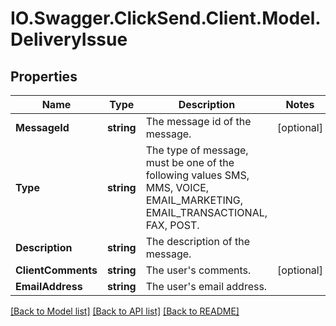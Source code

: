 # IO.Swagger.ClickSend.Client.Model.DeliveryIssue
## Properties

Name | Type | Description | Notes
------------ | ------------- | ------------- | -------------
**MessageId** | **string** | The message id of the message. | [optional] 
**Type** | **string** | The type of message, must be one of the following values SMS, MMS, VOICE, EMAIL_MARKETING, EMAIL_TRANSACTIONAL, FAX, POST. | 
**Description** | **string** | The description of the message. | 
**ClientComments** | **string** | The user&#39;s comments. | [optional] 
**EmailAddress** | **string** | The user&#39;s email address. | 

[[Back to Model list]](../README.md#documentation-for-models) [[Back to API list]](../README.md#documentation-for-api-endpoints) [[Back to README]](../README.md)

